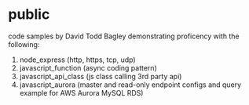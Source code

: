 # public
code samples by David Todd Bagley demonstrating proficency with the following:
1. node_express (http, https, tcp, udp)
2. javascript_function (async coding pattern)
3. javascript_api_class (js class calling 3rd party api)
4. javascript_aurora (master and read-only endpoint configs and query example for AWS Aurora MySQL RDS)
